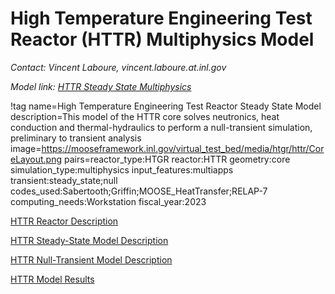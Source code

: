 # High Temperature Engineering Test Reactor (HTTR) Multiphysics Model

*Contact: Vincent Laboure, vincent.laboure.at.inl.gov*

*Model link: [HTTR Steady State Multiphysics](https://github.com/idaholab/virtual_test_bed/tree/main/htgr/httr)*

!tag name=High Temperature Engineering Test Reactor Steady State Model
     description=This model of the HTTR core solves neutronics, heat conduction and thermal-hydraulics to perform a null-transient simulation, preliminary to transient analysis
     image=https://mooseframework.inl.gov/virtual_test_bed/media/htgr/httr/CoreLayout.png
     pairs=reactor_type:HTGR
                       reactor:HTTR
                       geometry:core
                       simulation_type:multiphysics
                       input_features:multiapps
                       transient:steady_state;null
                       codes_used:Sabertooth;Griffin;MOOSE_HeatTransfer;RELAP-7
                       computing_needs:Workstation
                       fiscal_year:2023

[HTTR Reactor Description](httr/httr_reactor_description.md)

[HTTR Steady-State Model Description](httr/httr_steady_state_model_description.md)

[HTTR Null-Transient Model Description](httr/httr_null_transient_model_description.md)

[HTTR Model Results](httr/httr_model_results.md)
